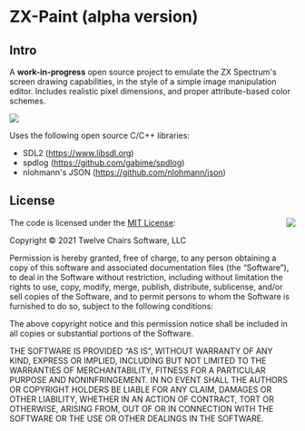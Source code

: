 # ZX-Paint (alpha version)


## Intro
A **work-in-progress** open source project to emulate the ZX Spectrum's screen drawing capabilities, in the style of a simple image manipulation editor. Includes realistic pixel dimensions, and proper attribute-based color schemes.

![](https://github.com/twelvechairssoftware/zxpaint/raw/master/zxpaint.png)

Uses the following open source C/C++ libraries:
 - SDL2 (https://www.libsdl.org)
 - spdlog (https://github.com/gabime/spdlog)
 - nlohmann's JSON (https://github.com/nlohmann/json)


## License

<img align="right" src="http://opensource.org/trademarks/opensource/OSI-Approved-License-100x137.png">

The code is licensed under the [MIT License](http://opensource.org/licenses/MIT):

Copyright &copy; 2021 Twelve Chairs Software, LLC

Permission is hereby granted, free of charge, to any person obtaining a copy of this software and associated documentation files (the “Software”), to deal in the Software without restriction, including without limitation the rights to use, copy, modify, merge, publish, distribute, sublicense, and/or sell copies of the Software, and to permit persons to whom the Software is furnished to do so, subject to the following conditions:

The above copyright notice and this permission notice shall be included in all copies or substantial portions of the Software.

THE SOFTWARE IS PROVIDED “AS IS”, WITHOUT WARRANTY OF ANY KIND, EXPRESS OR IMPLIED, INCLUDING BUT NOT LIMITED TO THE WARRANTIES OF MERCHANTABILITY, FITNESS FOR A PARTICULAR PURPOSE AND NONINFRINGEMENT. IN NO EVENT SHALL THE AUTHORS OR COPYRIGHT HOLDERS BE LIABLE FOR ANY CLAIM, DAMAGES OR OTHER LIABILITY, WHETHER IN AN ACTION OF CONTRACT, TORT OR OTHERWISE, ARISING FROM, OUT OF OR IN CONNECTION WITH THE SOFTWARE OR THE USE OR OTHER DEALINGS IN THE SOFTWARE.